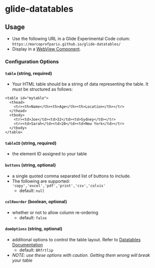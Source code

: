 # glide-datatables

## Usage
- Use the following URL in a Glide Experimental Code colum: `https://marcoprofparis.github.io/glide-datatables/`
- Display in a [WebView Component](https://www.glideapps.com/docs/reference/app-components/webview-component).

### Configuration Options

#### `table` (string, required)
* Your HTML table should be a string of data representing the table. It _must_ be structured as follows:
```
<table id="mytable">
  <thead>
    <tr><th>Name</th><th>Age</th><th>Location</th></tr>
  </thead>
  <tbody>
    <tr><td>Joe</td><td>32</td><td>Sydney</td></tr>
    <tr><td>Sarah</td><td>28</td><td>New York</td></tr>
  </tbody>
</table>
```
#### `tableID` (string, required)
* the element ID assigned to your table
#### `buttons` (string, optional)
* a single quoted comma separated list of buttons to include.
* The following are supported: `'copy','excel','pdf','print','csv','colvis'`
    * default: `null`
#### `colReorder` (boolean, optional)
* whether or not to allow column re-ordering
    * default: `false`
#### `domOptions` (string, optional)
* additional options to control the table layout. Refer to [Datatables Documentation](https://datatables.net/reference/option/dom)
    * default: `BRfrtlip`
* _NOTE: use these options with caution. Getting them wrong will break your table_
